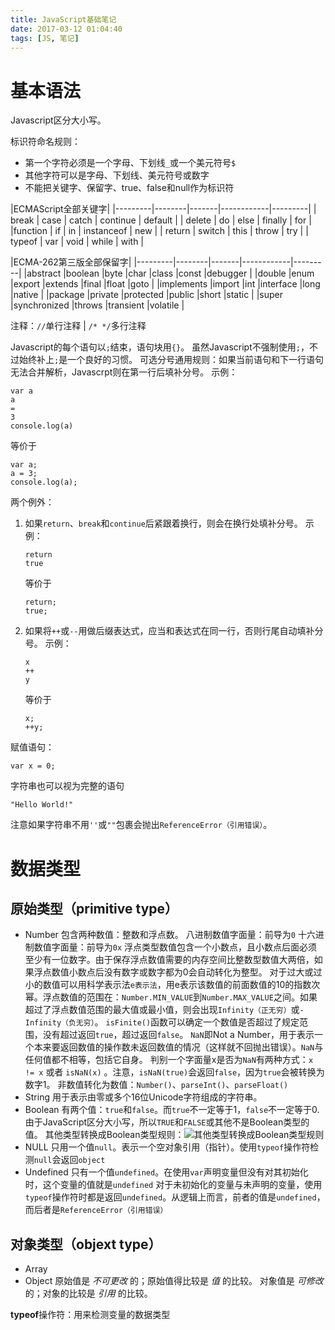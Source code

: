```yaml
---
title: JavaScript基础笔记
date: 2017-03-12 01:04:40
tags: [JS, 笔记]
---
```


# 基本语法

Javascript区分大小写。

标识符命名规则：
- 第一个字符必须是一个字母、下划线` _ `或一个美元符号` $ `
- 其他字符可以是字母、下划线、美元符号或数字
- 不能把关键字、保留字、true、false和null作为标识符

|ECMAScript全部关键字|
|---------|--------|-------|------------|---------|
| break   |  case  | catch |  continue  | default |
| delete  |   do   |  else |   finally  |   for   |
|function |   if   |   in  | instanceof |   new   |
| return  | switch |  this |    throw   |   try   |
| typeof  |  var   |  void |    while   |   with  |

|ECMA-262第三版全部保留字|
|---------|--------|-------|------------|---------|
|abstract |boolean |byte |char |class |const |debugger |
|double |enum |export |extends |final |float |goto |
|implements |import |int |interface |long |native |
|package |private |protected |public |short |static |
|super |synchronized |throws |transient |volatile |

注释：`//`单行注释 | `/* */`多行注释

Javascript的每个语句以`;`结束，语句块用`{}`。
虽然Javascript不强制使用`;`，不过始终补上`;`是一个良好的习惯。
可选分号通用规则：如果当前语句和下一行语句无法合并解析，Javascrpt则在第一行后填补分号。
示例：
```
var a
a
=
3
console.log(a)
```
等价于
```
var a;
a = 3;
console.log(a);
```
两个例外：
1. 如果`return`、`break`和`continue`后紧跟着换行，则会在换行处填补分号。
	示例：
	```
    return
    true
    ```
    等价于
    ```
    return;
    true;
    ```
2. 如果将`++`或`--`用做后缀表达式，应当和表达式在同一行，否则行尾自动填补分号。
	示例：
    ```
    x
    ++
    y
    ```
    等价于
    ```
    x;
    ++y;
    ```

赋值语句：
```
var x = 0;
```

字符串也可以视为完整的语句
```
"Hello World!"
```
注意如果字符串不用`''`或`""`包裹会抛出`ReferenceError（引用错误）`。

# 数据类型

## 原始类型（primitive type）

- Number
    包含两种数值：整数和浮点数。
    八进制数值字面量：前导为`0`
    十六进制数值字面量：前导为`0x`
    浮点类型数值包含一个小数点，且小数点后面必须至少有一位数字。由于保存浮点数值需要的内存空间比整数型数值大两倍，如果浮点数值小数点后没有数字或数字都为0会自动转化为整型。
    对于过大或过小的数值可以用科学表示法`e表示法`，用e表示该数值的前面数值的10的指数次幂。浮点数值的范围在：`Number.MIN_VALUE`到`Number.MAX_VALUE`之间。如果超过了浮点数值范围的最大值或最小值，则会出现`Infinity（正无穷）`或`-Infinity（负无穷）`。
    `isFinite()`函数可以确定一个数值是否超过了规定范围，没有超过返回`true`，超过返回`false`。
    `NaN`即Not a Number，用于表示一个本来要返回数值的操作数未返回数值的情况（这样就不回抛出错误）。`NaN`与任何值都不相等，包括它自身。
    判别一个字面量x是否为`NaN`有两种方式：`x != x` 或者 `isNaN(x)` 。注意，`isNaN(true)`会返回`false`，因为`true`会被转换为数字1。
    非数值转化为数值：`Number()`、`parseInt()`、`parseFloat()`
- String
    用于表示由零或多个16位Unicode字符组成的字符串。
- Boolean
    有两个值：`true`和`false`。而`true`不一定等于1，`false`不一定等于0.由于JavaScript区分大小写，所以`TRUE`和`FALSE`或其他不是Boolean类型的值。
    其他类型转换成Boolean类型规则：![其他类型转换成Boolean类型规则](http://ommn78ss1.bkt.clouddn.com/static/images/JavaScript%E5%9F%BA%E7%A1%80%E7%AC%94%E8%AE%B0/%E5%85%B6%E4%BB%96%E7%B1%BB%E5%9E%8B%E8%BD%AC%E6%8D%A2Boolean.png)
- NULL
    只用一个值`null`。表示一个空对象引用（指针）。使用`typeof`操作符检测`null`会返回`object`
- Undefined
    只有一个值`undefined`。在使用`var`声明变量但没有对其初始化时，这个变量的值就是`undefined`
    对于未初始化的变量与未声明的变量，使用`typeof`操作符时都是返回`undefined`。从逻辑上而言，前者的值是`undefined`，而后者是`ReferenceError（引用错误）`
## 对象类型（objext type）
- Array
- Object
原始值是 *不可更改* 的；原始值得比较是 *值* 的比较。
对象值是 *可修改* 的；对象的比较是 *引用* 的比较。

**typeof**操作符：用来检测变量的数据类型
